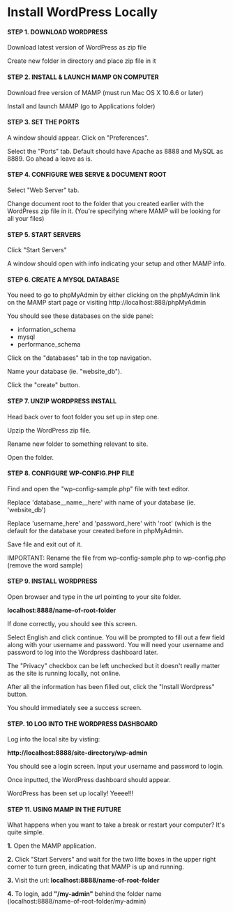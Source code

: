 # Install WordPress Locally
#### STEP 1. DOWNLOAD WORDPRESS

Download latest version of WordPress as zip file

Create new folder in directory and place zip file in it


#### STEP 2. INSTALL & LAUNCH MAMP ON COMPUTER

Download free version of MAMP (must run Mac OS X 10.6.6 or later)

Install and launch MAMP (go to Applications folder)

#### STEP 3. SET THE PORTS

A window should appear. Click on "Preferences".

Select the "Ports" tab. Default should have Apache as 8888 and MySQL as 8889. Go ahead a leave as is.

#### STEP 4. CONFIGURE WEB SERVE & DOCUMENT ROOT

Select "Web Server" tab.

Change document root to the folder that you created earlier with the WordPress zip file in it. (You're specifying where MAMP will be looking for all your files)

#### STEP 5. START SERVERS

Click "Start Servers"

A window should open with info indicating your setup and other MAMP info.

#### STEP 6. CREATE A MYSQL DATABASE

You need to go to phpMyAdmin by either clicking on the phpMyAdmin link on the MAMP start page or visiting http://localhost:888/phpMyAdmin

You should see these databases on the side panel:

* information_schema
* mysql
* performance_schema

Click on the "databases" tab in the top navigation.

Name your database (ie. "website_db").

Click the "create" button.

#### STEP 7. UNZIP WORDPRESS INSTALL

Head back over to foot folder you set up in step one.

Upzip the WordPress zip file.

Rename new folder to something relevant to site.

Open the folder.

#### STEP 8. CONFIGURE WP-CONFIG.PHP FILE

Find and open the "wp-config-sample.php" file with text editor.

Replace 'database__name__here' with name of your database (ie. 'website_db')

Replace 'username_here' and 'password_here' with 'root' (which is the default for the database your created before in phpMyAdmin.

Save file and exit out of it.

IMPORTANT: Rename the file from wp-config-sample.php to wp-config.php (remove the word sample)

#### STEP 9. INSTALL WORDPRESS

Open browser and type in the url pointing to your site folder.

**localhost:8888/name-of-root-folder**

If done correctly, you should see this screen.

Select English and click continue. You will be prompted to fill out a few field along with your username and password. You will need your username and password to log into the Wordpress dashboard later.

The "Privacy" checkbox can be left unchecked but it doesn't really matter as the site is running locally, not online.

After all the information has been filled out, click the "Install Wordpress" button.

You should immediately see a success screen.

#### STEP. 10 LOG INTO THE WORDPRESS DASHBOARD

Log into the local site by visting:

**http://localhost:8888/site-directory/wp-admin**

You should see a login screen. Input your username and password to login.

Once inputted, the WordPress dashboard should appear.

WordPress has been set up locally! Yeeee!!!

#### STEP 11. USING MAMP IN THE FUTURE

What happens when you want to take a break or restart your computer? It's quite simple.

**1.** Open the MAMP application.

**2.** Click "Start Servers" and wait for the two litte boxes in the upper right corner to turn green, indicating that MAMP is up and running.

**3.** Visit the url: **localhost:8888/name-of-root-folder**

**4.** To login, add **"/my-admin"** behind the folder name (localhost:8888/name-of-root-folder/my-admin)